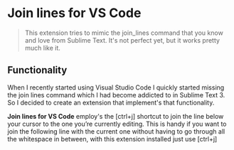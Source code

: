 # Join lines for VS Code

> This extension tries to mimic the join_lines command that you know and love from Sublime Text. It's not perfect yet, but it works pretty much like it.

## Functionality

When I recently started using Visual Studio Code I quickly started missing the join lines command which I had become addicted to in Sublime Text 3.
So I decided to create an extension that implement's that functionality.

**Join lines for VS Code** employ's the [ctrl+j] shortcut to join the line below your cursor to the one you’re currently editing.
This is handy if you want to join the following line with the current one without having to go through all the whitespace in between, with this extension installed just use [ctrl+j]
